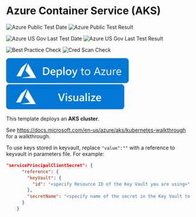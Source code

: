 # Azure Container Service (AKS)

![Azure Public Test Date](https://azurequickstartsservice.blob.core.windows.net/badges/101-aks/PublicLastTestDate.svg)
![Azure Public Test Result](https://azurequickstartsservice.blob.core.windows.net/badges/101-aks/PublicDeployment.svg)

![Azure US Gov Last Test Date](https://azurequickstartsservice.blob.core.windows.net/badges/101-aks/FairfaxLastTestDate.svg)
![Azure US Gov Last Test Result](https://azurequickstartsservice.blob.core.windows.net/badges/101-aks/FairfaxDeployment.svg)

![Best Practice Check](https://azurequickstartsservice.blob.core.windows.net/badges/101-aks/BestPracticeResult.svg)
![Cred Scan Check](https://azurequickstartsservice.blob.core.windows.net/badges/101-aks/CredScanResult.svg)

[![Deploy To Azure](https://raw.githubusercontent.com/Azure/azure-quickstart-templates/master/1-CONTRIBUTION-GUIDE/images/deploytoazure.svg?sanitize=true)](https://portal.azure.com/#create/Microsoft.Template/uri/https%3A%2F%2Fraw.githubusercontent.com%2FAzure%2Fazure-quickstart-templates%2Fmaster%2F101-aks%2Fazuredeploy.json)
[![Visualize](https://raw.githubusercontent.com/Azure/azure-quickstart-templates/master/1-CONTRIBUTION-GUIDE/images/visualizebutton.svg?sanitize=true)](http://armviz.io/#/?load=https%3A%2F%2Fraw.githubusercontent.com%2FAzure%2Fazure-quickstart-templates%2Fmaster%2F101-aks%2Fazuredeploy.json)

This template deploys an **AKS cluster**.

See https://docs.microsoft.com/en-us/azure/aks/kubernetes-walkthrough for a
walkthrough.

To use keys stored in keyvault, replace `"value":""` with a reference to
keyvault in parameters file. For example:

```json
"servicePrincipalClientSecret": {
      "reference": {
        "keyVault": {
          "id": "<specify Resource ID of the Key Vault you are using>"
        },
        "secretName": "<specify name of the secret in the Key Vault to get the service principal password from>"
      }
    }
```
